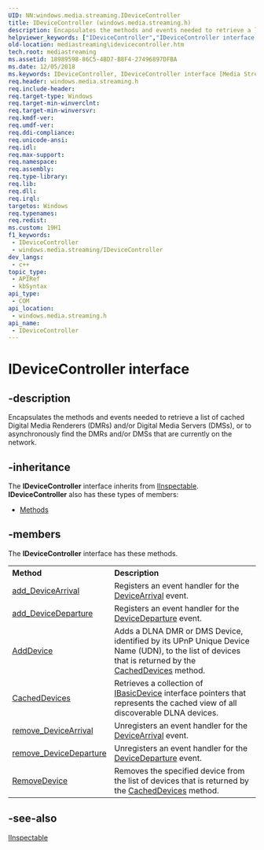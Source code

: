 ```yaml
---
UID: NN:windows.media.streaming.IDeviceController
title: IDeviceController (windows.media.streaming.h)
description: Encapsulates the methods and events needed to retrieve a list of cached Digital Media Renderers (DMRs) and/or Digital Media Servers (DMSs), or to asynchronously find the DMRs and/or DMSs that are currently on the network.
helpviewer_keywords: ["IDeviceController","IDeviceController interface [Media Streaming API]","IDeviceController interface [Media Streaming API]","described","mediastreaming.idevicecontroller","windows/IDeviceController"]
old-location: mediastreaming\idevicecontroller.htm
tech.root: mediastreaming
ms.assetid: 18989598-86C5-4BD7-B8F4-27496897DFBA
ms.date: 12/05/2018
ms.keywords: IDeviceController, IDeviceController interface [Media Streaming API], IDeviceController interface [Media Streaming API],described, mediastreaming.idevicecontroller, windows/IDeviceController
req.header: windows.media.streaming.h
req.include-header: 
req.target-type: Windows
req.target-min-winverclnt: 
req.target-min-winversvr: 
req.kmdf-ver: 
req.umdf-ver: 
req.ddi-compliance: 
req.unicode-ansi: 
req.idl: 
req.max-support: 
req.namespace: 
req.assembly: 
req.type-library: 
req.lib: 
req.dll: 
req.irql: 
targetos: Windows
req.typenames: 
req.redist: 
ms.custom: 19H1
f1_keywords:
 - IDeviceController
 - windows.media.streaming/IDeviceController
dev_langs:
 - c++
topic_type:
 - APIRef
 - kbSyntax
api_type:
 - COM
api_location:
 - windows.media.streaming.h
api_name:
 - IDeviceController
---
```


# IDeviceController interface


## -description

Encapsulates the methods and events  needed to retrieve a list of cached Digital Media Renderers (DMRs) and/or Digital Media Servers (DMSs), or to asynchronously find the DMRs and/or DMSs that are currently on the network.

## -inheritance

The <b xmlns:loc="http://microsoft.com/wdcml/l10n">IDeviceController</b> interface inherits from <a href="/windows/desktop/api/inspectable/nn-inspectable-iinspectable">IInspectable</a>. <b>IDeviceController</b> also has these types of members:
<ul>
<li><a href="https://docs.microsoft.com/">Methods</a></li>
</ul>

## -members

The <b>IDeviceController</b> interface has these methods.
<table class="members" id="memberListMethods">
<tr>
<th align="left" width="37%">Method</th>
<th align="left" width="63%">Description</th>
</tr>
<tr data="declared;">
<td align="left" width="37%">
<a href="/previous-versions/windows/desktop/legacy/hh828903(v=vs.85)">add_DeviceArrival</a>
</td>
<td align="left" width="63%">
Registers an event handler for the <a href="/windows/desktop/mediastreaming/devicearrival">DeviceArrival</a> event.

</td>
</tr>
<tr data="declared;">
<td align="left" width="37%">
<a href="/previous-versions/windows/desktop/legacy/hh828904(v=vs.85)">add_DeviceDeparture</a>
</td>
<td align="left" width="63%">
Registers an event handler for the <a href="/windows/desktop/mediastreaming/devicedeparture">DeviceDeparture</a> event.

</td>
</tr>
<tr data="declared;">
<td align="left" width="37%">
<a href="/previous-versions/windows/desktop/legacy/hh828902(v=vs.85)">AddDevice</a>
</td>
<td align="left" width="63%">
Adds a DLNA DMR or DMS Device, identified by its UPnP Unique Device Name (UDN), to the list of devices that is returned by the <a href="/windows/desktop/mediastreaming/idevicecontroller-cacheddevices">CachedDevices</a> method.

</td>
</tr>
<tr data="declared;">
<td align="left" width="37%">
<a href="/windows/desktop/mediastreaming/idevicecontroller-cacheddevices">CachedDevices</a>
</td>
<td align="left" width="63%">
Retrieves a collection of <a href="/windows/desktop/mediastreaming/ibasicdevice">IBasicDevice</a> interface pointers that represents the cached view of all discoverable DLNA devices.

</td>
</tr>
<tr data="declared;">
<td align="left" width="37%">
<a href="/previous-versions/windows/desktop/legacy/hh828907(v=vs.85)">remove_DeviceArrival</a>
</td>
<td align="left" width="63%">
Unregisters an event handler for the <a href="/windows/desktop/mediastreaming/devicearrival">DeviceArrival</a> event.

</td>
</tr>
<tr data="declared;">
<td align="left" width="37%">
<a href="/previous-versions/windows/desktop/legacy/hh828908(v=vs.85)">remove_DeviceDeparture</a>
</td>
<td align="left" width="63%">
Unregisters an event handler for the <a href="/windows/desktop/mediastreaming/devicedeparture">DeviceDeparture</a> event.

</td>
</tr>
<tr data="declared;">
<td align="left" width="37%">
<a href="/previous-versions/windows/desktop/legacy/hh828906(v=vs.85)">RemoveDevice</a>
</td>
<td align="left" width="63%">
Removes the specified device from the list of devices that is returned by the <a href="/windows/desktop/mediastreaming/idevicecontroller-cacheddevices">CachedDevices</a> method.

</td>
</tr>
</table>

## -see-also

<a href="/windows/desktop/api/inspectable/nn-inspectable-iinspectable">IInspectable</a>